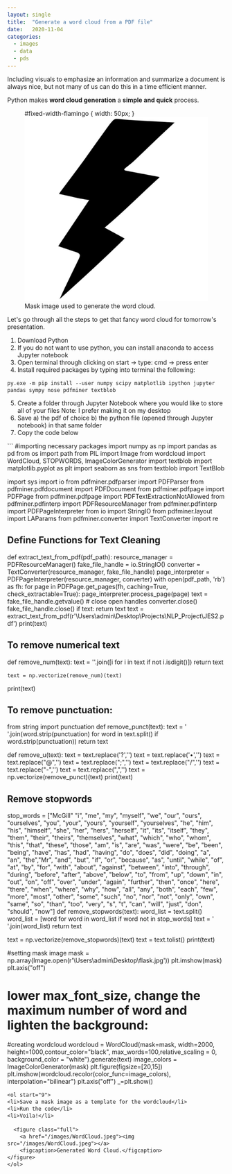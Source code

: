 ```yaml
---
layout: single
title:  "Generate a word cloud from a PDF file"
date:   2020-11-04
categories: 
  - images
  - data
  - pds
---
```


Including visuals to emphasize an information and summarize a document is always nice, but not many of us can do this in a time efficient manner. 

Python makes **word cloud generation** a **simple and quick** process. 

<figure class="full">
  #fixed-width-flamingo {  width: 50px; }  
    <a href="/images/Mask.jpg"><img src="/images/Mask.jpg" id="fixed-width-flamingo"></a>
    <figcaption>Mask image used to generate the word cloud.</figcaption>
</figure>


Let's go through all the steps to get that fancy word cloud for tomorrow's presentation.

<ol>
<li> Download Python </li>
<li> If you do not want to use python, you can install anaconda to access Jupyter notebook</li>
<li> Open terminal through clicking on start -> type: cmd -> press enter</li>
<li> Install required packages by typing into terminal the following: </li>
</ol>

  ``` 
  py.exe -m pip install --user numpy scipy matplotlib ipython jupyter pandas sympy nose pdfminer textblob
  ```
<ol start="5">
<li> Create a folder through Jupyter Notebook where you would like to store all of your files Note: I prefer making it on my desktop</li>
<li> Save a) the pdf of choice b) the python file (opened through Jupyter notebook) in that same folder</li>
<li>Copy the code below</li>
</ol>
```
#importing necessary packages
import numpy as np
import pandas as pd
from os import path
from PIL import Image
from wordcloud import WordCloud, STOPWORDS, ImageColorGenerator
import textblob
import matplotlib.pyplot as plt
import seaborn as sns
from textblob import TextBlob


import sys
import io
from pdfminer.pdfparser import PDFParser
from pdfminer.pdfdocument import PDFDocument
from pdfminer.pdfpage import PDFPage
from pdfminer.pdfpage import PDFTextExtractionNotAllowed
from pdfminer.pdfinterp import PDFResourceManager
from pdfminer.pdfinterp import PDFPageInterpreter
from io import StringIO
from pdfminer.layout import LAParams
from pdfminer.converter import TextConverter
import re

## Define Functions for Text Cleaning
def extract_text_from_pdf(pdf_path):
    resource_manager = PDFResourceManager()
    fake_file_handle = io.StringIO()
    converter = TextConverter(resource_manager, fake_file_handle)
    page_interpreter = PDFPageInterpreter(resource_manager, converter)
    with open(pdf_path, 'rb') as fh:
        for page in PDFPage.get_pages(fh, 
                                      caching=True,
                                      check_extractable=True):
            page_interpreter.process_page(page)
        text = fake_file_handle.getvalue()
    # close open handles
    converter.close()
    fake_file_handle.close()
    if text:
        return text
text = extract_text_from_pdf(r'\Users\admin\Desktop\Projects\NLP_Project\JES2.pdf')
print(text)


## To remove numerical text
def remove_num(text):
    text = ''.join([i for i in text if not i.isdigit()])
    return text
    
  
    text = np.vectorize(remove_num)(text)
print(text)

## To remove punctuation:

from string import punctuation
def remove_punct(text):
    text = ' '.join(word.strip(punctuation) for word in text.split() if word.strip(punctuation))
    return text
 
def remove_u(text):
    text = text.replace('?','')
    text = text.replace('•','')
    text = text.replace("@",'')
    text = text.replace(";",'')
    text = text.replace("/",'')
    text = text.replace("-",'')
    text = text.replace(",",'')
    text = np.vectorize(remove_punct)(text)
print(text)

## Remove stopwords
stop_words = ["McGill" "i", "me", "my", "myself", "we", "our", "ours", "ourselves", "you", "your", "yours", "yourself", "yourselves", "he", "him", "his", "himself", "she", "her", "hers", "herself", "it", "its", "itself", "they", "them", "their", "theirs", "themselves", "what", "which", "who", "whom", "this", "that", "these", "those", "am", "is", "are", "was", "were", "be", "been", "being", "have", "has", "had", "having", "do", "does", "did", "doing", "a", "an", "the","Mr", "and", "but", "if", "or", "because", "as", "until", "while", "of", "at", "by", "for", "with", "about", "against", "between", "into", "through", "during", "before", "after", "above", "below", "to", "from", "up", "down", "in", "out", "on", "off", "over", "under", "again", "further", "then", "once", "here", "there", "when", "where", "why", "how", "all", "any", "both", "each", "few", "more", "most", "other", "some", "such", "no", "nor", "not", "only", "own", "same", "so", "than", "too", "very", "s", "t", "can", "will", "just", "don", "should", "now"]
def remove_stopwords(text):
    word_list = text.split()
    word_list = [word for word in word_list if word not in stop_words]
    text = ' '.join(word_list)
    return text
    
text = np.vectorize(remove_stopwords)(text)
text = text.tolist()
print(text)

#setting mask image
mask = np.array(Image.open(r'\Users\admin\Desktop\flask.jpg'))
plt.imshow(mask)
plt.axis("off")

# lower max_font_size, change the maximum number of word and lighten the background:
#creating wordcloud
wordcloud = WordCloud(mask=mask, width=2000, height=1000,contour_color="black", max_words=100,relative_scaling = 0, background_color = "white").generate(text)
image_colors = ImageColorGenerator(mask)
plt.figure(figsize=[20,15])
plt.imshow(wordcloud.recolor(color_func=image_colors), interpolation="bilinear")
plt.axis("off")
_=plt.show()
```
<ol start="9">
<li>Save a mask image as a template for the wordcloud</li>
<li>Run the code</li>
<li>Voila!</li>
  
  <figure class="full">
    <a href="/images/WordCloud.jpeg"><img src="/images/WordCloud.jpeg"></a>
    <figcaption>Generated Word Cloud.</figcaption>
</figure>
</ol>
